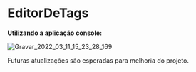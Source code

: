 
# EditorDeTags

**Utilizando a aplicação console:**

![Gravar_2022_03_11_15_23_28_169](https://user-images.githubusercontent.com/61798509/157928498-0e65aa27-6a60-4514-9462-0d539aaabb98.gif)

Futuras atualizações são esperadas para melhoria do projeto.

